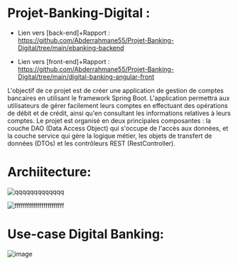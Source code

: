  # Projet-Banking-Digital :

- Lien vers [back-end]+Rapport :
  https://github.com/Abderrahmane55/Projet-Banking-Digital/tree/main/ebanking-backend

- Lien vers [front-end]+Rapport :
  https://github.com/Abderrahmane55/Projet-Banking-Digital/tree/main/digital-banking-angular-front

L'objectif de ce projet est de créer une application de gestion de comptes bancaires en utilisant le framework Spring Boot. L'application permettra aux utilisateurs de gérer facilement leurs comptes en effectuant des opérations de débit et de crédit, ainsi qu'en consultant les informations relatives à leurs comptes. Le projet est organisé en deux principales composantes : la couche DAO (Data Access Object) qui s'occupe de l'accès aux données, et la couche service qui gère la logique métier, les objets de transfert de données (DTOs) et les contrôleurs REST (RestController).
# Archiitecture:

![qqqqqqqqqqqqq](https://github.com/Abderrahmane55/Projet-Banking-Digital/assets/107000262/02607028-6708-4123-b4cd-c685cb398cc4)


![ffffffffffffffffffffffff](https://github.com/Abderrahmane55/Projet-Banking-Digital/assets/107000262/a8345f7d-9576-49bc-ba93-9b28e8a6e773)

# Use-case Digital Banking:
![image](https://github.com/Abderrahmane55/Projet-Banking-Digital/assets/107000262/6164d2af-7e8d-47e7-bc77-f6d45828674b)



